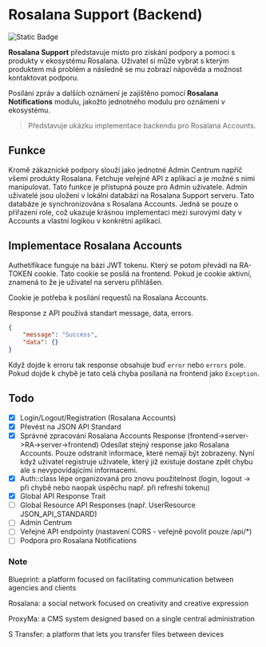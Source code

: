# Rosalana Support (Backend)

![Static Badge](https://img.shields.io/badge/ROSALANA-blue?style=for-the-badge)


**Rosalana Support** představuje místo pro získání podpory a pomoci s produkty v ekosystému Rosalana. Uživatel si může vybrat s kterým produktem má problém a následně se mu zobrazí nápověda a možnost kontaktovat podporu. 

Posílání zpráv a dalších oznámení je zajištěno pomocí **Rosalana Notifications** modulu, jakožto jednotného modulu pro oznámení v ekosystému.

> Představuje ukázku implementace backendu pro Rosalana Accounts. 

## Funkce

Kromě zákaznické podpory slouží jako jednotné Admin Centrum napříč všemi produkty Rosalana. Fetchuje veřejné API z aplikací a je možné s nimi manipulovat. Tato funkce je přístupná pouze pro Admin uživatele. Admin uživatelé jsou uloženi v lokální databázi na Rosalana Support serveru. Tato databáze je synchronizována s Rosalana Accounts. Jedná se pouze o přiřazení role, což ukazuje krásnou implementaci mezi surovými daty v Accounts a vlastní logikou v konkrétní aplikaci.

## Implementace Rosalana Accounts
Authetifikace funguje na bázi JWT tokenu. Který se potom převádí na RA-TOKEN cookie. Tato cookie se posílá na frontend. Pokud je cookie aktivní, znamená to že je uživatel na serveru přihlášen. 

Cookie je potřeba k posílání requestů na Rosalana Accounts.

Response z API používá standart message, data, errors.

```json
{
    "message": "Success",
    "data": {}
}
```

Když dojde k erroru tak response obsahuje buď `error` nebo `errors` pole. Pokud dojde k chybě je tato celá chyba posílaná na frontend jako `Exception`.


## Todo
- [x] Login/Logout/Registration (Rosalana Accounts)
- [x] Převést na JSON API Standard
- [x] Správné zpracování Rosalana Accounts Response (frontend->server->RA->server->frontend) Odesílat stejný response jako Rosalana Accounts. Pouze odstranit informace, které nemají být zobrazeny. Nyní když uživatel registruje uživatele, který již existuje dostane zpět chybu ale s nevypovídajícími informacemi.
- [x] Auth::class lépe organizovaná pro znovu použitelnost (login, logout -> při chybě nebo naopak úspěchu např. při refreshi tokenu)
- [x] Global API Response Trait
- [ ] Global Resource API Responses (např. UserResource JSON_API_STANDARD)
- [ ] Admin Centrum
- [ ] Veřejné API endpointy (nastavení CORS - veřejně povolit pouze /api/*)
- [ ] Podpora pro Rosalana Notifications

### Note

Blueprint: a platform focused on facilitating communication between agencies and clients

Rosalana: a social network focused on creativity and creative expression

ProxyMa: a CMS system designed based on a single central administration

S Transfer: a platform that lets you transfer files between devices
